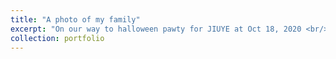 ```yaml
---
title: "A photo of my family"
excerpt: "On our way to halloween pawty for JIUYE at Oct 18, 2020 <br/><img src='/images/jiuye/Image from iOS (2).jpg' width='400' style='float:left'>"
collection: portfolio
---
```


<!-- excerpt:: <img src='/images/jiuye/Facetune_18-10-2020-17-24-51.JPG' width='400' style='float:right'>
excerpt: <img src='/images/jiuye/Image from iOS (3).jpg' width='400' style='float:middle'> -->
